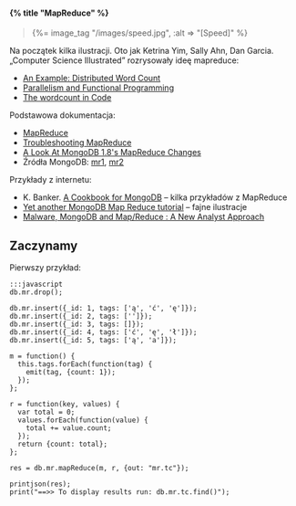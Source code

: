 #### {% title "MapReduce" %}

<blockquote>
 {%= image_tag "/images/speed.jpg", :alt => "[Speed]" %}
</blockquote>

Na początek kilka ilustracji. Oto jak
Ketrina Yim, Sally Ahn, Dan Garcia. „Computer Science Illustrated”
rozrysowały ideę mapreduce:

* [An Example: Distributed Word Count](http://csillustrated.berkeley.edu/PDFs/mapreduce-example.pdf)
* [Parallelism and Functional Programming](http://csillustrated.berkeley.edu/PDFs/mapreduce.pdf)
* [The wordcount in Code](http://csillustrated.berkeley.edu/PDFs/mapreduce-code.pdf)

Podstawowa dokumentacja:

* [MapReduce](http://www.mongodb.org/display/DOCS/MapReduce)
* [Troubleshooting MapReduce](http://www.mongodb.org/display/DOCS/Troubleshooting+MapReduce)
* [A Look At MongoDB 1.8's MapReduce Changes](http://blog.evilmonkeylabs.com/2011/01/27/MongoDB-1_8-MapReduce/)
* Źródła MongoDB: [mr1](https://github.com/mongodb/mongo/blob/master/jstests/mr1.js),
  [mr2](https://github.com/mongodb/mongo/blob/master/jstests/mr2.js)

Przykłady z internetu:

* K. Banker. [A Cookbook for MongoDB](http://cookbook.mongodb.org/index.html) –
  kilka przykładów z MapReduce
* [Yet another MongoDB Map Reduce tutorial](http://www.mongovue.com/2010/11/03/yet-another-mongodb-map-reduce-tutorial/) –
  fajne ilustracje
* [Malware, MongoDB and Map/Reduce : A New Analyst Approach](http://blog.9bplus.com/malware-mongodb-and-mapreduce-a-new-analyst-a)

## Zaczynamy

Pierwszy przykład:

    :::javascript
    db.mr.drop();

    db.mr.insert({_id: 1, tags: ['ą', 'ć', 'ę']});
    db.mr.insert({_id: 2, tags: ['']});
    db.mr.insert({_id: 3, tags: []});
    db.mr.insert({_id: 4, tags: ['ć', 'ę', 'ł']});
    db.mr.insert({_id: 5, tags: ['ą', 'a']});

    m = function() {
      this.tags.forEach(function(tag) {
        emit(tag, {count: 1});
      });
    };

    r = function(key, values) {
      var total = 0;
      values.forEach(function(value) {
        total += value.count;
      });
      return {count: total};
    };

    res = db.mr.mapReduce(m, r, {out: "mr.tc"});

    printjson(res);
    print("==>> To display results run: db.mr.tc.find()");
